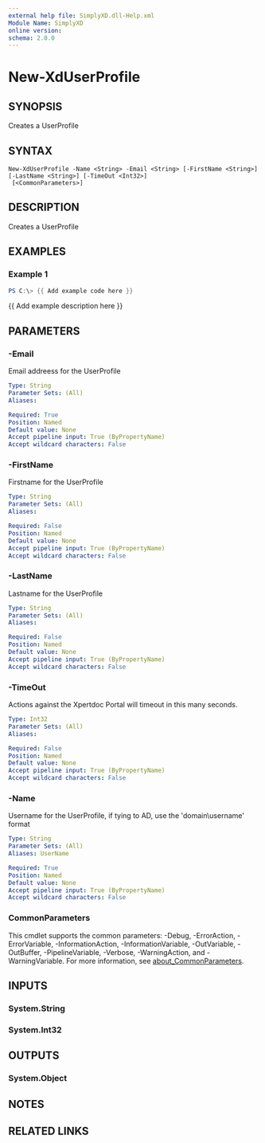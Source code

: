 ```yaml
---
external help file: SimplyXD.dll-Help.xml
Module Name: SimplyXD
online version:
schema: 2.0.0
---
```


# New-XdUserProfile

## SYNOPSIS
Creates a UserProfile

## SYNTAX

```
New-XdUserProfile -Name <String> -Email <String> [-FirstName <String>] [-LastName <String>] [-TimeOut <Int32>]
 [<CommonParameters>]
```

## DESCRIPTION
Creates a UserProfile

## EXAMPLES

### Example 1
```powershell
PS C:\> {{ Add example code here }}
```

{{ Add example description here }}

## PARAMETERS

### -Email
Email addreess for the UserProfile

```yaml
Type: String
Parameter Sets: (All)
Aliases:

Required: True
Position: Named
Default value: None
Accept pipeline input: True (ByPropertyName)
Accept wildcard characters: False
```

### -FirstName
Firstname for the UserProfile

```yaml
Type: String
Parameter Sets: (All)
Aliases:

Required: False
Position: Named
Default value: None
Accept pipeline input: True (ByPropertyName)
Accept wildcard characters: False
```

### -LastName
Lastname for the UserProfile

```yaml
Type: String
Parameter Sets: (All)
Aliases:

Required: False
Position: Named
Default value: None
Accept pipeline input: True (ByPropertyName)
Accept wildcard characters: False
```

### -TimeOut
Actions against the Xpertdoc Portal will timeout in this many seconds.

```yaml
Type: Int32
Parameter Sets: (All)
Aliases:

Required: False
Position: Named
Default value: None
Accept pipeline input: True (ByPropertyName)
Accept wildcard characters: False
```

### -Name
Username for the UserProfile, if tying to AD, use the 'domain\username' format

```yaml
Type: String
Parameter Sets: (All)
Aliases: UserName

Required: True
Position: Named
Default value: None
Accept pipeline input: True (ByPropertyName)
Accept wildcard characters: False
```

### CommonParameters
This cmdlet supports the common parameters: -Debug, -ErrorAction, -ErrorVariable, -InformationAction, -InformationVariable, -OutVariable, -OutBuffer, -PipelineVariable, -Verbose, -WarningAction, and -WarningVariable. For more information, see [about_CommonParameters](http://go.microsoft.com/fwlink/?LinkID=113216).

## INPUTS

### System.String

### System.Int32

## OUTPUTS

### System.Object
## NOTES

## RELATED LINKS
